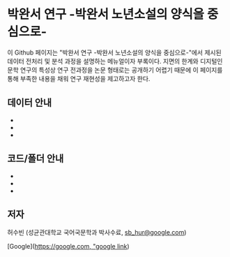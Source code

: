 # 박완서 연구 -박완서 노년소설의 양식을 중심으로-
이 Github 페이지는 "박완서 연구 -박완서 노년소설의 양식을 중심으로-"에서 제시된 데이터 전처리 및 분석 과정을 설명하는 메뉴얼이자 부록이다. 지면의 한계와 디지털인문학 연구의 특성상 연구 전과정을 논문 형태로는 공개하기 어렵기 때문에 이 페이지를 통해 부족한 내용을 채워 연구 재현성을 제고하고자 한다.

## 데이터 안내
-
-
-



## 코드/폴더 안내
-
-
-


## 저자
허수빈 (성균관대학교 국어국문학과 박사수료, sb_hur@google.com)


[Google]([https://google.com, "google link](https://n.news.naver.com/mnews/ranking/article/629/0000294223?ntype=RANKING&sid=001))
